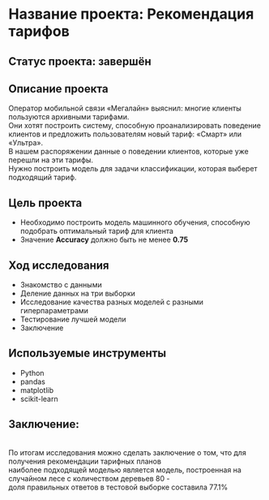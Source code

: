 # Название проекта: Рекомендация тарифов
## Статус проекта: завершён
## Описание проекта
Оператор мобильной связи «Мегалайн» выяснил: многие клиенты пользуются архивными тарифами. 
<br>Они хотят построить систему, способную проанализировать поведение клиентов и предложить пользователям новый тариф: «Смарт» или «Ультра». 
<br>В нашем распоряжении данные о поведении клиентов, которые уже перешли на эти тарифы. 
<br>Нужно построить модель для задачи классификации, которая выберет подходящий тариф. 
## Цель проекта
- Необходимо построить модель машинного обучения, способную подобрать оптимальный тариф для клиента
- Значение **Accuracy** должно быть не менее **0.75**
## Ход исследования
- Знакомство с данными
- Деление данных на три выборки
- Исследование качества разных моделей с разными гиперпараметрами
- Тестирование лучшей модели
- Заключение
## Используемые инструменты
- Python
- pandas
- matplotlib
- scikit-learn
## Заключение:
<br>По итогам исследования можно сделать заключение о том, что для получения рекомендации тарифных планов 
<br>наиболее подходящей моделью является модель, построенная на случайном лесе с количеством деревьев 80 - 
<br>доля правильных ответов в тестовой выборке составила 77.1%
